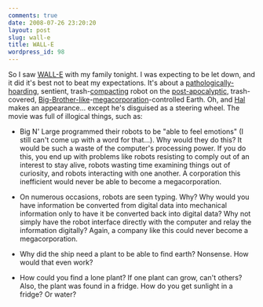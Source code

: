 ```yaml
---
comments: true
date: 2008-07-26 23:20:20
layout: post
slug: wall-e
title: WALL-E
wordpress_id: 98
---
```


So I saw [WALL-E](http://en.wikipedia.org/wiki/WALL-E) with my family tonight. I was expecting to be let down, and it did it's best not to beat my expectations. It's about a [pathologically-hoarding](http://en.wikipedia.org/wiki/Compulsive_hoarding), sentient, trash-[compacting](http://en.wikipedia.org/wiki/Compactor) robot on the [post-apocalyptic](http://en.wikipedia.org/wiki/Apocalyptic_and_post-apocalyptic_fiction), trash-covered, [Big-Brother-like](http://en.wikipedia.org/wiki/Authoritarian_personality)-[megacorporation](http://en.wikipedia.org/wiki/Megacorporation)-controlled Earth. Oh, and [Hal](http://en.wikipedia.org/wiki/HAL_9000) makes an appearance... except he's disguised as a steering wheel. The movie was full of illogical things, such as:






  * Big N' Large programmed their robots to be "able to feel emotions" (I still can't come up with a word for that...). Why would they do this? It would be such a waste of the computer's processing power. If you do this, you end up with problems like robots resisting to comply out of an interest to stay alive, robots wasting time examining things out of curiosity, and robots interacting with one another. A corporation this inefficient would never be able to become a megacorporation. 

  * On numerous occasions, robots are seen typing. Why? Why would you have information be converted from digital data into mechanical information only to have it be converted back into digital data? Why not simply have the robot interface directly with the computer and relay the information digitally? Again, a company like this could never become a megacorporation.

  * Why did the ship need a plant to be able to find earth? Nonsense. How would that even work?

  * How could you find a lone plant? If one plant can grow, can't others? Also, the plant was found in a fridge. How do you get sunlight in a fridge? Or water?
